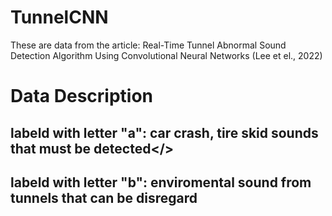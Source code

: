 # TunnelCNN

These are data from the article: Real-Time Tunnel Abnormal Sound Detection Algorithm Using Convolutional Neural Networks (Lee et el., 2022)


# Data Description
## labeld with letter "a": car crash, tire skid sounds that must be detected</>
## labeld with letter "b": enviromental sound from tunnels that can be disregard
